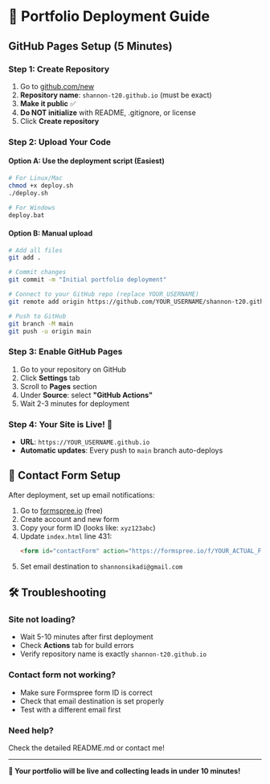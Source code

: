 # 🚀 Portfolio Deployment Guide

## GitHub Pages Setup (5 Minutes)

### Step 1: Create Repository
1. Go to [github.com/new](https://github.com/new)
2. **Repository name**: `shannon-t20.github.io` (must be exact)
3. **Make it public** ✅
4. **Do NOT initialize** with README, .gitignore, or license
5. Click **Create repository**

### Step 2: Upload Your Code

#### Option A: Use the deployment script (Easiest)
```bash
# For Linux/Mac
chmod +x deploy.sh
./deploy.sh

# For Windows
deploy.bat
```

#### Option B: Manual upload
```bash
# Add all files
git add .

# Commit changes
git commit -m "Initial portfolio deployment"

# Connect to your GitHub repo (replace YOUR_USERNAME)
git remote add origin https://github.com/YOUR_USERNAME/shannon-t20.github.io.git

# Push to GitHub
git branch -M main
git push -u origin main
```

### Step 3: Enable GitHub Pages
1. Go to your repository on GitHub
2. Click **Settings** tab
3. Scroll to **Pages** section
4. Under **Source**: select **"GitHub Actions"**
5. Wait 2-3 minutes for deployment

### Step 4: Your Site is Live! 🎉
- **URL**: `https://YOUR_USERNAME.github.io`
- **Automatic updates**: Every push to `main` branch auto-deploys

## 📧 Contact Form Setup

After deployment, set up email notifications:

1. Go to [formspree.io](https://formspree.io) (free)
2. Create account and new form
3. Copy your form ID (looks like: `xyz123abc`)
4. Update `index.html` line 431:
   ```html
   <form id="contactForm" action="https://formspree.io/f/YOUR_ACTUAL_FORM_ID" method="POST">
   ```
5. Set email destination to `shannonsikadi@gmail.com`

## 🛠️ Troubleshooting

### Site not loading?
- Wait 5-10 minutes after first deployment
- Check **Actions** tab for build errors
- Verify repository name is exactly `shannon-t20.github.io`

### Contact form not working?
- Make sure Formspree form ID is correct
- Check that email destination is set properly
- Test with a different email first

### Need help?
Check the detailed README.md or contact me!

---

**🎯 Your portfolio will be live and collecting leads in under 10 minutes!**
